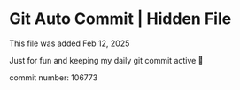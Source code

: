 # Git Auto Commit | Hidden File

This file was added Feb 12, 2025

Just for fun and keeping my daily git commit active 🤪

commit number: 106773

